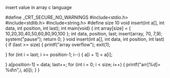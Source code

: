 insert value in array c language

#define _CRT_SECURE_NO_WARNINGS
#include<stdio.h>
#include<stdlib.h>
#include<string.h>
#define size 10
void insert(int a[], int data, int position, int last);
int main(void) {
   int array[size] = { 10,20,30,40,50,60,80,90,100 };
   int data, position, last;
   insert(array, 70, 7,9);
   system("pause");
   return 0;
}
void insert(int a[], int data, int position, int last) {
   if (last >= size) {
      printf("array overflow");
      exit(1);

   }
   for (int i = last; i >= position-1; i--) {
      a[i + 1] = a[i];
   
   }
   a[position-1] = data;
   last++;
   for (int i = 0; i < size; i++) {
      printf("arr[%d]= %d\n",i, a[i]);
   }
}
